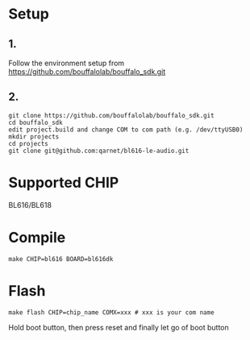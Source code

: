 # Setup
## 1.
Follow the environment setup from https://github.com/bouffalolab/bouffalo_sdk.git

## 2.
```
git clone https://github.com/bouffalolab/bouffalo_sdk.git
cd bouffalo_sdk
edit project.build and change COM to com path (e.g. /dev/ttyUSB0)
mkdir projects
cd projects
git clone git@github.com:qarnet/bl616-le-audio.git
```

# Supported CHIP
BL616/BL618

# Compile
```
make CHIP=bl616 BOARD=bl616dk
```

# Flash
```
make flash CHIP=chip_name COMX=xxx # xxx is your com name
```
Hold boot button, then press reset and finally let go of boot button
